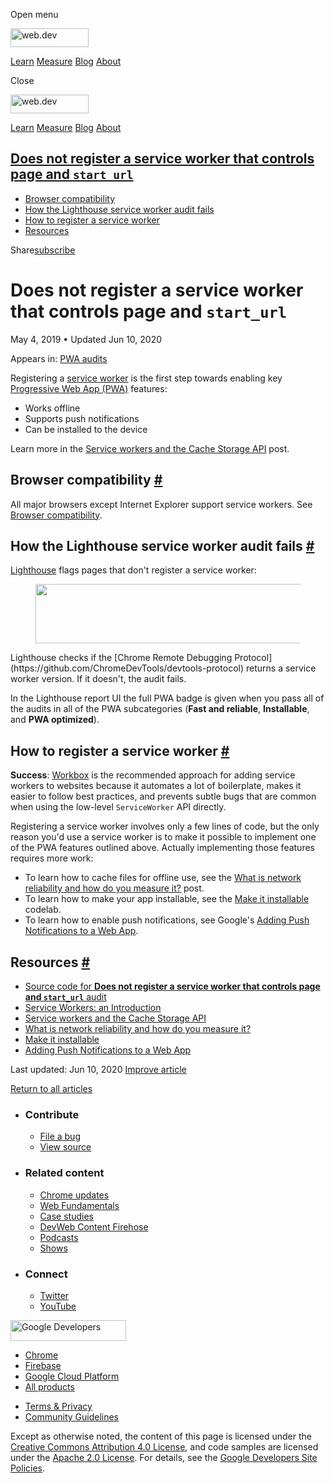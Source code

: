 <span class="w-tooltip w-tooltip--left">Open menu</span>

<a href="/" class="gc-analytics-event header-default__logo-link"><img src="/images/lockup.svg" alt="web.dev" class="header-default__logo" width="125" height="30" /></a>

<a href="/learn/" class="gc-analytics-event header-default__link">Learn</a> <a href="/measure/" class="gc-analytics-event header-default__link">Measure</a> <a href="/blog/" class="gc-analytics-event header-default__link">Blog</a> <a href="/about/" class="gc-analytics-event header-default__link">About</a>

<span class="w-tooltip">Close</span>

<a href="/" class="gc-analytics-event"><img src="/images/lockup.svg" alt="web.dev" class="drawer-default__logo" width="125" height="30" /></a>

<a href="/learn/" class="gc-analytics-event drawer-default__link">Learn</a> <a href="/measure/" class="gc-analytics-event drawer-default__link">Measure</a> <a href="/blog/" class="gc-analytics-event drawer-default__link">Blog</a> <a href="/about/" class="gc-analytics-event drawer-default__link">About</a>

<a href="#does-not-register-a-service-worker-that-controls-page-and-lesscodegreaterstart_urllesscodegreater" class="w-toc__header--link">Does not register a service worker that controls page and <code>start_url</code></a>
-----------------------------------------------------------------------------------------------------------------------------------------------------------------------------------------------------------------------------

-   [Browser compatibility](#browser-compatibility)
-   [How the Lighthouse service worker audit fails](#how-the-lighthouse-service-worker-audit-fails)
-   [How to register a service worker](#how-to-register-a-service-worker)
-   [Resources](#resources)

Share<a href="/newsletter/" class="gc-analytics-event w-actions__fab w-actions__fab--subscribe"><span>subscribe</span></a>

Does not register a service worker that controls page and `start_url`
=====================================================================

May 4, 2019 <span class="w-author__separator">•</span> Updated Jun 10, 2020

<span class="w-post-signpost__title">Appears in:</span> <a href="/lighthouse-pwa" class="w-post-signpost__link">PWA audits</a>

Registering a [service worker](/service-workers-cache-storage/) is the first step towards enabling key [Progressive Web App (PWA)](/discover-installable) features:

-   Works offline
-   Supports push notifications
-   Can be installed to the device

Learn more in the [Service workers and the Cache Storage API](/service-workers-cache-storage/) post.

Browser compatibility <a href="#browser-compatibility" class="w-headline-link">#</a>
------------------------------------------------------------------------------------

All major browsers except Internet Explorer support service workers. See [Browser compatibility](https://developer.mozilla.org/en-US/docs/Web/API/ServiceWorker#Browser_compatibility).

How the Lighthouse service worker audit fails <a href="#how-the-lighthouse-service-worker-audit-fails" class="w-headline-link">#</a>
------------------------------------------------------------------------------------------------------------------------------------

[Lighthouse](https://developers.google.com/web/tools/lighthouse/) flags pages that don't register a service worker:

<figure><img src="https://web-dev.imgix.net/image/tcFciHGuF3MxnTr1y5ue01OGLBn2/URqaGD5akD2LNczr0jjQ.png?auto=format" class="w-screenshot" sizes="(min-width: 800px) 800px, calc(100vw - 48px)" srcset="https://web-dev.imgix.net/image/tcFciHGuF3MxnTr1y5ue01OGLBn2/URqaGD5akD2LNczr0jjQ.png?auto=format&amp;w=200 200w, https://web-dev.imgix.net/image/tcFciHGuF3MxnTr1y5ue01OGLBn2/URqaGD5akD2LNczr0jjQ.png?auto=format&amp;w=228 228w, https://web-dev.imgix.net/image/tcFciHGuF3MxnTr1y5ue01OGLBn2/URqaGD5akD2LNczr0jjQ.png?auto=format&amp;w=260 260w, https://web-dev.imgix.net/image/tcFciHGuF3MxnTr1y5ue01OGLBn2/URqaGD5akD2LNczr0jjQ.png?auto=format&amp;w=296 296w, https://web-dev.imgix.net/image/tcFciHGuF3MxnTr1y5ue01OGLBn2/URqaGD5akD2LNczr0jjQ.png?auto=format&amp;w=338 338w, https://web-dev.imgix.net/image/tcFciHGuF3MxnTr1y5ue01OGLBn2/URqaGD5akD2LNczr0jjQ.png?auto=format&amp;w=385 385w, https://web-dev.imgix.net/image/tcFciHGuF3MxnTr1y5ue01OGLBn2/URqaGD5akD2LNczr0jjQ.png?auto=format&amp;w=439 439w, https://web-dev.imgix.net/image/tcFciHGuF3MxnTr1y5ue01OGLBn2/URqaGD5akD2LNczr0jjQ.png?auto=format&amp;w=500 500w, https://web-dev.imgix.net/image/tcFciHGuF3MxnTr1y5ue01OGLBn2/URqaGD5akD2LNczr0jjQ.png?auto=format&amp;w=571 571w, https://web-dev.imgix.net/image/tcFciHGuF3MxnTr1y5ue01OGLBn2/URqaGD5akD2LNczr0jjQ.png?auto=format&amp;w=650 650w, https://web-dev.imgix.net/image/tcFciHGuF3MxnTr1y5ue01OGLBn2/URqaGD5akD2LNczr0jjQ.png?auto=format&amp;w=741 741w, https://web-dev.imgix.net/image/tcFciHGuF3MxnTr1y5ue01OGLBn2/URqaGD5akD2LNczr0jjQ.png?auto=format&amp;w=845 845w, https://web-dev.imgix.net/image/tcFciHGuF3MxnTr1y5ue01OGLBn2/URqaGD5akD2LNczr0jjQ.png?auto=format&amp;w=964 964w, https://web-dev.imgix.net/image/tcFciHGuF3MxnTr1y5ue01OGLBn2/URqaGD5akD2LNczr0jjQ.png?auto=format&amp;w=1098 1098w, https://web-dev.imgix.net/image/tcFciHGuF3MxnTr1y5ue01OGLBn2/URqaGD5akD2LNczr0jjQ.png?auto=format&amp;w=1252 1252w, https://web-dev.imgix.net/image/tcFciHGuF3MxnTr1y5ue01OGLBn2/URqaGD5akD2LNczr0jjQ.png?auto=format&amp;w=1428 1428w, https://web-dev.imgix.net/image/tcFciHGuF3MxnTr1y5ue01OGLBn2/URqaGD5akD2LNczr0jjQ.png?auto=format&amp;w=1600 1600w" width="800" height="95" /></figure>Lighthouse checks if the [Chrome Remote Debugging Protocol](https://github.com/ChromeDevTools/devtools-protocol) returns a service worker version. If it doesn't, the audit fails.

In the Lighthouse report UI the full PWA badge is given when you pass all of the audits in all of the PWA subcategories (**Fast and reliable**, **Installable**, and **PWA optimized**).

How to register a service worker <a href="#how-to-register-a-service-worker" class="w-headline-link">#</a>
----------------------------------------------------------------------------------------------------------

**Success**: [Workbox](/workbox) is the recommended approach for adding service workers to websites because it automates a lot of boilerplate, makes it easier to follow best practices, and prevents subtle bugs that are common when using the low-level `ServiceWorker` API directly.

Registering a service worker involves only a few lines of code, but the only reason you'd use a service worker is to make it possible to implement one of the PWA features outlined above. Actually implementing those features requires more work:

-   To learn how to cache files for offline use, see the [What is network reliability and how do you measure it?](/network-connections-unreliable) post.
-   To learn how to make your app installable, see the [Make it installable](/codelab-make-installable/) codelab.
-   To learn how to enable push notifications, see Google's [Adding Push Notifications to a Web App](https://codelabs.developers.google.com/codelabs/push-notifications).

Resources <a href="#resources" class="w-headline-link">#</a>
------------------------------------------------------------

-   [Source code for **Does not register a service worker that controls page and `start_url`** audit](https://github.com/GoogleChrome/lighthouse/blob/master/lighthouse-core/audits/service-worker.js)
-   [Service Workers: an Introduction](https://developers.google.com/web/fundamentals/primers/service-workers)
-   [Service workers and the Cache Storage API](/service-workers-cache-storage/)
-   [What is network reliability and how do you measure it?](/network-connections-unreliable)
-   [Make it installable](/codelab-make-installable/)
-   [Adding Push Notifications to a Web App](https://codelabs.developers.google.com/codelabs/push-notifications)

<span class="w-mr--sm">Last updated: Jun 10, 2020 </span>[Improve article](https://github.com/GoogleChrome/web.dev/blob/master/src/site/content/en/lighthouse-pwa/service-worker/index.md)

<a href="/lighthouse-pwa" class="gc-analytics-event w-article-navigation__link w-article-navigation__link--back w-article-navigation__link--single">Return to all articles</a>

-   ### Contribute

    -   <a href="https://github.com/GoogleChrome/web.dev/issues/new?assignees=&amp;labels=bug&amp;template=bug_report.md&amp;title=" class="w-footer__linkbox-link">File a bug</a>
    -   <a href="https://github.com/googlechrome/web.dev" class="w-footer__linkbox-link">View source</a>

-   ### Related content

    -   <a href="https://blog.chromium.org/" class="w-footer__linkbox-link">Chrome updates</a>
    -   <a href="https://developers.google.com/web/" class="w-footer__linkbox-link">Web Fundamentals</a>
    -   <a href="https://developers.google.com/web/showcase/" class="w-footer__linkbox-link">Case studies</a>
    -   <a href="https://devwebfeed.appspot.com/" class="w-footer__linkbox-link">DevWeb Content Firehose</a>
    -   <a href="/podcasts/" class="w-footer__linkbox-link">Podcasts</a>
    -   <a href="/shows/" class="w-footer__linkbox-link">Shows</a>

-   ### Connect

    -   <a href="https://www.twitter.com/ChromiumDev" class="w-footer__linkbox-link">Twitter</a>
    -   <a href="https://www.youtube.com/user/ChromeDevelopers" class="w-footer__linkbox-link">YouTube</a>

<a href="https://developers.google.com/" class="w-footer__utility-logo-link"><img src="/images/lockup-color.png" alt="Google Developers" class="w-footer__utility-logo" width="185" height="33" /></a>

-   <a href="https://developer.chrome.com/" class="w-footer__utility-link">Chrome</a>
-   <a href="https://firebase.google.com/" class="w-footer__utility-link">Firebase</a>
-   <a href="https://cloud.google.com/" class="w-footer__utility-link">Google Cloud Platform</a>
-   <a href="https://developers.google.com/products" class="w-footer__utility-link">All products</a>

<!-- -->

-   <a href="https://policies.google.com/" class="w-footer__utility-link">Terms &amp; Privacy</a>
-   <a href="/community-guidelines/" class="w-footer__utility-link">Community Guidelines</a>

Except as otherwise noted, the content of this page is licensed under the [Creative Commons Attribution 4.0 License](https://creativecommons.org/licenses/by/4.0/), and code samples are licensed under the [Apache 2.0 License](https://www.apache.org/licenses/LICENSE-2.0). For details, see the [Google Developers Site Policies](https://developers.google.com/terms/site-policies).
